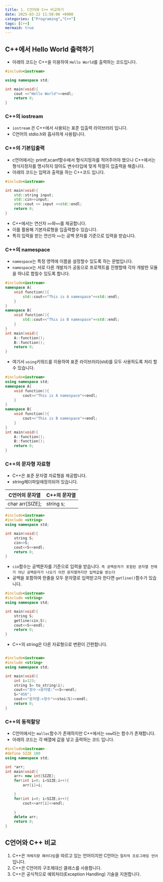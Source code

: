 ```yaml
---
title: 1. C언어와 C++ 비교하기
date: 2025-03-22 11:50:00 +0900
categories: ["Programing","C++"]
tags: [C++]
mermaid: true
---
```

## C++에서 Hello World 출력하기

- 아래의 코드는 C++을 이용하여 `Hello World`를 출력하는 코드입니다.

```c++
#include<iostream>

using namespace std;

int main(void){
    cout <<"Hello World"<<endl;
    return 0;
}
```

### C++의 iostream
- `iostream` 은 C++에서 사용되는 표준 입출력 라이브러리 입니다.
- C언어의 stdio.h와 흡사하게 사용됩니다.

### C++의 기본입출력
- c언어에서는 printf,scanf함수에서 형식지정자를 적어주어야 했으나 C++에서는 형식지정자를 명시하지 않아도 변수타입에 맞게 적절히 입출력을 해줍니다.
- 아래의 코드는 입력과 출력을 하는 C++코드 입니다.

```c++
#include<iostream>

int main(void){
    std::string input;
    std::cin>>input;
    std::cout << input <<std::endl;
    return 0;
}
```

- C++에서는 연산자 `>>`와`<<`를 제공합니다. 
- 이를 활용해 기본자료형을 입출력할수 있습니다.
- 특히 입력을 받는 연산자 `>>`는 공백 문자를 기준으로 입력을 받습니다.

### C++의 namespace
- `namespace`는 특정 영역에 이름을 설정할수 있도록 하는 문법입니다.
- `namespace`는 서로 다른 개발자가 공동으로 프로젝트를 진행할때 각자 개발한 모듈을 하나로 합칠수 있도록 합니다.

```c++
#include<iostream>
namespace A{
    void function(){
        std::cout<<"This is A namespace"<<std::endl;
    }
}
namespace B{
    void function(){
        std::cout<<"This is B namespace"<<std::endl;
    }
}
int main(void){
    A::function();
    B::function();
    return 0;
}

```

- 여기서 `using`키워드를 이용하여 표준 라이브러리(std)를 모두 사용하도록 처리 할수 있습니다.

```c++
#include<iostream>
using namespace std;
namespace A{
    void function(){
        cout<<"This is A namespace"<<endl;
    }
}
namespace B{
    void function(){
        cout<<"This is B namespace"<<endl;
    }
}
int main(void){
    A::function();
    B::function();
    return 0;
}

```

### C++의 문자형 자료형
- C++은 표준 문자열 자료형을 제공합니다.
- string헤더파일에정의되어 있습니다.

|C언어의 문자열|C++의 문자열|
|-------------|-----------|
|char arr[SIZE];|string s;|

```c++
#include<iostream>
#include <string>
using namespace std;

int main(void){
    string S;
    cin>>S;
    cout<<S<<endl;
    return 0;
}

```

- `cin`함수는 공백문자를 기준으로 입력을 받습니다. `즉 공백문자가 포함된 문자열 전체가 아닌 공백문자가 나오기 이전 문자열까지만 입력값을 받는다`
- 공백을 포함하여 한줄을 모두 문자열로 입력받고자 한다면 `getline()`함수가 있습니다.

```c++
#include<iostream>
#include <string>
using namespace std;

int main(void){
    string S;
    getline(cin,S);
    cout<<S<<endl;
    return 0;
}
```

- C++의 string은 다른 자료형으로 변환이 간편합니다.

```c++

#include<iostream>
#include <string>
using namespace std;

int main(void){
    int i=123;
    string S= to_string(i);
    cout<<"정수->문자열:"<<S<<endl;
    S="456";
    cout<<"문자열->정수"<<stoi(S)<<endl;
    return 0;
}

```

### C++의 동적할당
- C언어에서는 `malloc`함수가 존재하지만 C++에서는 `new`라는 함수가 존재합니다.
- 아래의 코드는 각 배열에 값을 넣고 출력하는 코드 입니다.

```c++
#include<iostream>
#define SIZE 100
using namespace std;

int *arr;
int main(void){
    arr= new int[SIZE];
    for(int i=0; i<SIZE;i++){
        arr[i]=i;

    }
    for(int i=0; i<SIZE;i++){
        cout<<arr[i]<<endl;
        
    }
    delete arr;
    return 0;
}

```

## C언어와 C++ 비교
1. C++은 `객체지향 패러다임`을 따르고 있는 언어이지만 C언어는 `절차적 프로그래밍 언어` 입니다.
2. C++은 C언어의 구조체대신 클래스를 사용합니다.
3. C++은 공식적으로 예외처리(Exception Handling) 기술을 지원합니다.